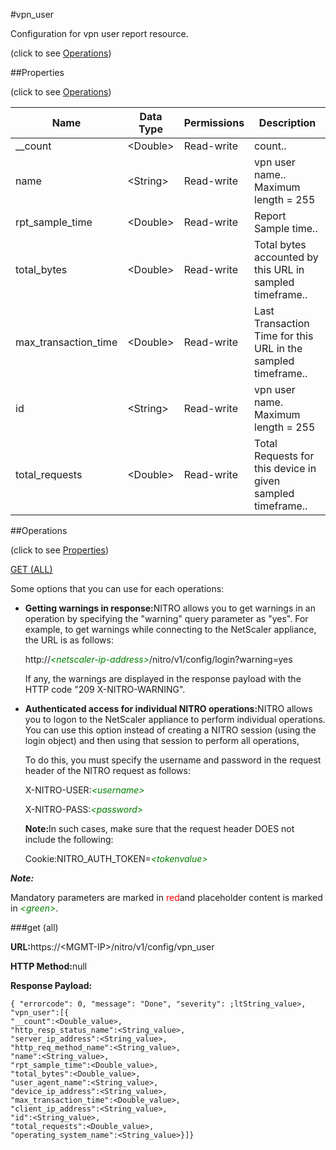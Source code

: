 #vpn_user



Configuration for vpn user report resource.

<span>(click to see [Operations](#operations))</span>



##Properties 

<span>(click to see [Operations](#operations))</span>





<table><thead><tr><th>Name</th><th>Data Type</th><th>Permissions</th><th>Description</th></tr></thead><tbody><tr><td>__count</td><td>&lt;Double></td><td>Read-write</td><td>count..</td></tr><tr><td>name</td><td>&lt;String></td><td>Read-write</td><td>vpn user name..<br>Maximum length = 255</td></tr><tr><td>rpt_sample_time</td><td>&lt;Double></td><td>Read-write</td><td>Report Sample time..</td></tr><tr><td>total_bytes</td><td>&lt;Double></td><td>Read-write</td><td>Total bytes accounted by this URL in sampled timeframe..</td></tr><tr><td>max_transaction_time</td><td>&lt;Double></td><td>Read-write</td><td>Last Transaction Time for this URL in the sampled timeframe..</td></tr><tr><td>id</td><td>&lt;String></td><td>Read-write</td><td>vpn user name.<br>Maximum length = 255</td></tr><tr><td>total_requests</td><td>&lt;Double></td><td>Read-write</td><td>Total Requests for this device in given sampled timeframe..</td></tr></tbody></table>

##Operations 

<span>(click to see [Properties](#properties))</span>





[GET (ALL)](#get-all)





Some options that you can use for each operations:

<ul><li><p><b>Getting warnings in response:</b>NITRO allows you to get warnings in an operation by specifying the "warning" query parameter as "yes". For example, to get warnings while connecting to the NetScaler appliance, the URL is as follows:</p><p>http://<span style="color:green;font-style:italic;">&lt;netscaler-ip-address&gt;</span>/nitro/v1/config/login?warning=yes</p><p>If any, the warnings are displayed in the response payload with the HTTP code "209 X-NITRO-WARNING".</p></li><li><p><b>Authenticated access for individual NITRO operations:</b>NITRO allows you to logon to the NetScaler appliance to perform individual operations. You can use this option instead of creating a NITRO session (using the login object) and then using that session to perform all operations,</p><p>To do this, you must specify the username and password in the request header of the NITRO request as follows:</p><p>X-NITRO-USER:<span style="color:green;font-style:italic;">&lt;username&gt;</span></p><p>X-NITRO-PASS:<span style="color:green;font-style:italic;">&lt;password&gt;</span></p><p><b>Note:</b>In such cases, make sure that the request header DOES not include the following:</p><p>Cookie:NITRO_AUTH_TOKEN=<span style="color:green;font-style:italic;">&lt;tokenvalue&gt;</span></p></li></ul>







***Note:*** 

Mandatory parameters are marked in <span style="color:#FF0000;">red</span>and placeholder content is marked in <span style="color:green;font-style:italic">&lt;green&gt;</span>.



###get (all)







<b>URL:</b>https://&lt;MGMT-IP&gt;/nitro/v1/config/vpn_user

<b>HTTP Method:</b>null

<b>Response Payload: </b>
```
{ "errorcode": 0, "message": "Done", "severity": ;ltString_value>, "vpn_user":[{
"__count":<Double_value>,
"http_resp_status_name":<String_value>,
"server_ip_address":<String_value>,
"http_req_method_name":<String_value>,
"name":<String_value>,
"rpt_sample_time":<Double_value>,
"total_bytes":<Double_value>,
"user_agent_name":<String_value>,
"device_ip_address":<String_value>,
"max_transaction_time":<Double_value>,
"client_ip_address":<String_value>,
"id":<String_value>,
"total_requests":<Double_value>,
"operating_system_name":<String_value>}]}
```








